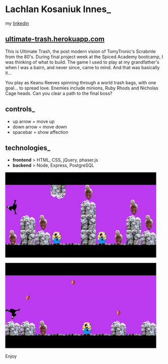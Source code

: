 # Lachlan Kosaniuk Innes_
  my [linkedin](https://www.linkedin.com/in/lachlanki/)

 ## [ultimate-trash.herokuapp.com](https://www.ultimate-trash.herokuapp.com/)

  This is Ultimate Trash, the post modern vision of TomyTronic's Scrabmle from the 80's.
  During final project week at the Spiced Academy bootcamp, I was thinking of what to build.
 The game I used to play at my grandfather's when I was a bairn, and never since, came to mind.
 And that was basically it...

 You play as Keanu Reeves spinning through a world trash bags, with one goal... to spread love.
 Enemies include minions, Ruby Rhods and Nicholas Cage heads.
 Can you clear a path to the final boss?

 ## controls_
 - up arrow = move up
 - down arrow = move down
 - spacebar = show affection

 ## technologies_
 - **frontend** > HTML, CSS, jQuery, phaser.js
 - **backend** > Node, Express, PostgreSQL

![preview1](https://github.com/LachlanKI/ultimate-trash/blob/master/public/preview/ut-prev1.gif)

![preview2](https://github.com/LachlanKI/ultimate-trash/blob/master/public/preview/ut-prev2.gif)

 Enjoy
